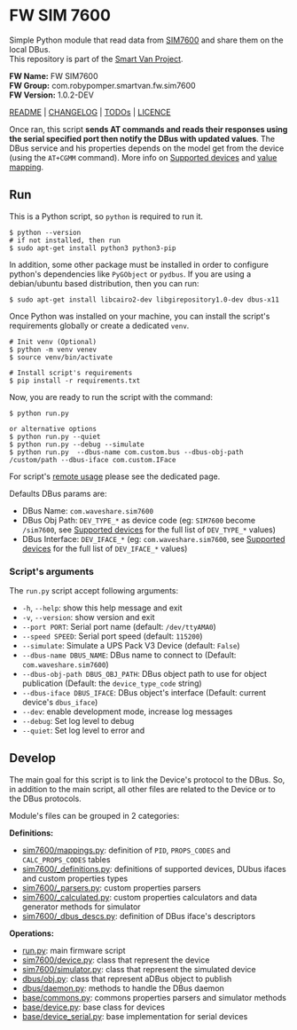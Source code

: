 # FW SIM 7600

Simple Python module that read data
from [SIM7600](https://www.waveshare.com/catalogsearch/result/index/?mode=list&q=sim7600)
and share them on the local DBus.<br />
This repository is part of
the [Smart Van Project](https://smartvan.johnosproject.org/).

**FW Name:** FW SIM7600<br />
**FW Group:** com.robypomper.smartvan.fw.sim7600<br />
**FW Version:** 1.0.2-DEV

[README](README.md) | [CHANGELOG](CHANGELOG.md) | [TODOs](TODOs.md) | [LICENCE](LICENCE.md)

Once ran, this script **sends AT commands and reads their responses using the
serial specified port then notify the DBus with updated values**. The DBus
service and his properties depends on the model get from the device (using the
`AT+CGMM` command). More info on [Supported devices](/docs/supported_devices.md) and [value mapping](/docs/values_mapping.md).

## Run

This is a Python script, so `python` is required to run it.

```shell
$ python --version
# if not installed, then run
$ sudo apt-get install python3 python3-pip
```

In addition, some other package must be installed in order to configure
python's dependencies like `PyGObject` or `pydbus`. If you are using a
debian/ubuntu based distribution, then you can run:

```shell
$ sudo apt-get install libcairo2-dev libgirepository1.0-dev dbus-x11
```

Once Python was installed on your machine, you can install the script's
requirements globally or create a dedicated `venv`.

```shell
# Init venv (Optional)
$ python -m venv venev
$ source venv/bin/activate

# Install script's requirements
$ pip install -r requirements.txt
```

Now, you are ready to run the script with the command:

```shell
$ python run.py

or alternative options
$ python run.py --quiet
$ python run.py --debug --simulate
$ python run.py  --dbus-name com.custom.bus --dbus-obj-path /custom/path --dbus-iface com.custom.IFace
```

For script's [remote usage](docs/remote_usage.md) please see the dedicated page.

Defaults DBus params are:

* DBus Name: `com.waveshare.sim7600`
* DBus Obj Path: `DEV_TYPE_*` as device code (eg: `SIM7600` become
  `/sim7600`, see [Supported devices](/docs/supported_devices.md) for
  the full list of `DEV_TYPE_*` values)
* DBus Interface: `DEV_IFACE_*` (eg: `com.waveshare.sim7600`,
  see [Supported devices](/docs/supported_devices.md) for the full list of
  `DEV_IFACE_*` values)

### Script's arguments

The `run.py` script accept following arguments:

* `-h`, `--help`: show this help message and exit
* `-v`, `--version`: show version and exit
* `--port PORT`: Serial port name (default: `/dev/ttyAMA0`)
* `--speed SPEED`: Serial port speed (default: `115200`)
* `--simulate`: Simulate a UPS Pack V3 Device  (default: `False`)
* `--dbus-name DBUS_NAME`: DBus name to connect to (Default: `com.waveshare.sim7600`)
* `--dbus-obj-path DBUS_OBJ_PATH`: DBus object path to use for object
  publication (Default: the `device_type_code` string)
* `--dbus-iface DBUS_IFACE`: DBus object's interface (Default: current device's
  `dbus_iface`)
* `--dev`: enable development mode, increase log messages
* `--debug`: Set log level to debug
* `--quiet`: Set log level to error and

## Develop

The main goal for this script is to link the Device's protocol to the DBus.
So, in addition to the main script, all other files are related to the Device
or to the DBus protocols.

Module's files can be grouped in 2 categories:

**Definitions:**

* [sim7600/mappings.py](/fw_sim7600/sim7600/mappings.py):
  definition of `PID`, `PROPS_CODES` and `CALC_PROPS_CODES` tables
* [sim7600/_definitions.py](/fw_sim7600/sim7600/_definitions.py):
  definitions of supported devices, DUbus ifaces and custom properties types
* [sim7600/_parsers.py](/fw_sim7600/sim7600/_parsers.py):
  custom properties parsers
* [sim7600/_calculated.py](/fw_sim7600/sim7600/_calculated.py):
  custom properties calculators and data generator methods for simulator
* [sim7600/_dbus_descs.py](/fw_sim7600/sim7600/_dbus_descs.py):
  definition of DBus iface's descriptors

**Operations:**

* [run.py](run.py):
  main firmware script
* [sim7600/device.py](/fw_sim7600/sim7600/device.py):
  class that represent the device
* [sim7600/simulator.py](/fw_sim7600/sim7600/simulator.py):
  class that represent the simulated device
* [dbus/obj.py](/fw_sim7600/dbus/obj.py):
  class that represent aDBus object to publish
* [dbus/daemon.py](/fw_sim7600/dbus/daemon.py):
  methods to handle the DBus daemon
* [base/commons.py](/fw_sim7600/base/commons.py):
  commons properties parsers and simulator methods
* [base/device.py](/fw_sim7600/base/device.py):
  base class for devices
* [base/device_serial.py](/fw_sim7600/base/device_serial.py):
  base implementation for serial devices
